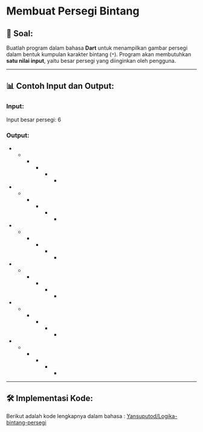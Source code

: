 # Membuat Persegi Bintang

## 📌 Soal:

Buatlah program dalam bahasa **Dart** untuk menampilkan gambar persegi dalam bentuk kumpulan karakter bintang (`*`). Program akan membutuhkan **satu nilai input**, yaitu besar persegi yang diinginkan oleh pengguna.

---

## 📊 Contoh Input dan Output:

### Input:
Input besar persegi: 6

### Output:

 + + + + + +
 + + + + + +
 + + + + + +
 + + + + + +
 + + + + + +
 + + + + + +

---

## 🛠️ Implementasi Kode:

Berikut adalah kode lengkapnya dalam bahasa :
[Yansuputod/Logika-bintang-persegi](https://github.com/Yansuputod/Logika-bintang-persegi/edit/main/main.dart)
